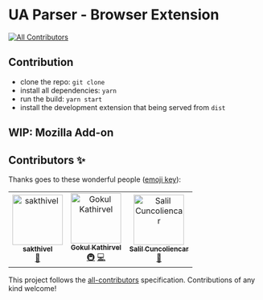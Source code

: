 # UA Parser - Browser Extension
[![All Contributors](https://img.shields.io/badge/all_contributors-3-orange.svg?style=flat-square)](#contributors)

## Contribution

* clone the repo: `git clone`
* install all dependencies: `yarn` 
* run the build: `yarn start`
* install the development extension that being served from `dist`

## WIP: Mozilla Add-on

## Contributors ✨

Thanks goes to these wonderful people ([emoji key](https://allcontributors.org/docs/en/emoji-key)):

<!-- ALL-CONTRIBUTORS-LIST:START - Do not remove or modify this section -->
<!-- prettier-ignore -->
<table>
  <tr>
    <td align="center"><a href="https://github.com/sakthivel9963"><img src="https://avatars3.githubusercontent.com/u/20663777?v=4" width="100px;" alt="sakthivel "/><br /><sub><b>sakthivel </b></sub></a><br /><a href="https://github.com/gokatz/ua-parser-extension/commits?author=sakthivel9963" title="Documentation">📖</a></td>
    <td align="center"><a href="https://www.gokatz.me/"><img src="https://avatars3.githubusercontent.com/u/15158776?v=4" width="100px;" alt="Gokul Kathirvel"/><br /><sub><b>Gokul Kathirvel</b></sub></a><br /><a href="#infra-gokatz" title="Infrastructure (Hosting, Build-Tools, etc)">🚇</a> <a href="https://github.com/gokatz/ua-parser-extension/commits?author=gokatz" title="Code">💻</a></td>
    <td align="center"><a href="https://github.com/salilbc"><img src="https://avatars0.githubusercontent.com/u/9673247?v=4" width="100px;" alt="Salil Cuncoliencar"/><br /><sub><b>Salil Cuncoliencar</b></sub></a><br /><a href="https://github.com/gokatz/ua-parser-extension/commits?author=salilbc" title="Documentation">📖</a></td>
  </tr>
</table>

<!-- ALL-CONTRIBUTORS-LIST:END -->

This project follows the [all-contributors](https://github.com/all-contributors/all-contributors) specification. Contributions of any kind welcome!
